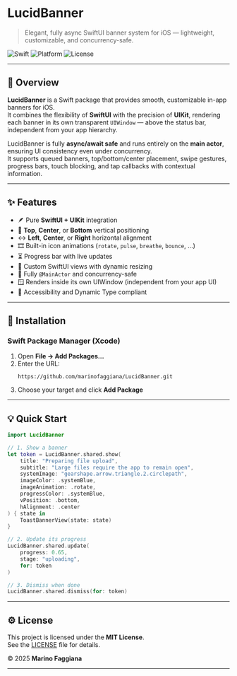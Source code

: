 # LucidBanner

> Elegant, fully async SwiftUI banner system for iOS — lightweight, customizable, and concurrency-safe.

![Swift](https://img.shields.io/badge/Swift-6.0-orange.svg)
![Platform](https://img.shields.io/badge/platform-iOS_14+-lightgrey.svg)
![License](https://img.shields.io/badge/license-MIT-green.svg)

---

## 🧭 Overview

**LucidBanner** is a Swift package that provides smooth, customizable in-app banners for iOS.  
It combines the flexibility of **SwiftUI** with the precision of **UIKit**, rendering each banner in its own transparent `UIWindow` — above the status bar, independent from your app hierarchy.

LucidBanner is fully **async/await safe** and runs entirely on the **main actor**, ensuring UI consistency even under concurrency.  
It supports queued banners, top/bottom/center placement, swipe gestures, progress bars, touch blocking, and tap callbacks with contextual information.

---

## ✨ Features

- 🪶 Pure **SwiftUI + UIKit** integration
- 🧭 **Top**, **Center**, or **Bottom** vertical positioning
- ↔️ **Left**, **Center**, or **Right** horizontal alignment
- 🎞️ Built-in icon animations (`rotate`, `pulse`, `breathe`, `bounce`, …)
- ⏳ Progress bar with live updates
- 🧩 Custom SwiftUI views with dynamic resizing
- 🧠 Fully `@MainActor` and concurrency-safe
- 🪟 Renders inside its own UIWindow (independent from your app UI)
- 🧍 Accessibility and Dynamic Type compliant

---

## 🚀 Installation

### Swift Package Manager (Xcode)
1. Open **File → Add Packages…**
2. Enter the URL:
   ```
   https://github.com/marinofaggiana/LucidBanner.git
   ```
3. Choose your target and click **Add Package**

---

## 💡 Quick Start

```swift
import LucidBanner

// 1. Show a banner
let token = LucidBanner.shared.show(
    title: "Preparing file upload",
    subtitle: "Large files require the app to remain open",
    systemImage: "gearshape.arrow.triangle.2.circlepath",
    imageColor: .systemBlue,
    imageAnimation: .rotate,
    progressColor: .systemBlue,
    vPosition: .bottom,
    hAlignment: .center
) { state in
    ToastBannerView(state: state)
}

// 2. Update its progress
LucidBanner.shared.update(
    progress: 0.65,
    stage: "uploading",
    for: token
)

// 3. Dismiss when done
LucidBanner.shared.dismiss(for: token)
```

---

## ⚙️ License

This project is licensed under the **MIT License**.  
See the [LICENSE](LICENSE) file for details.

© 2025 **Marino Faggiana**

---
